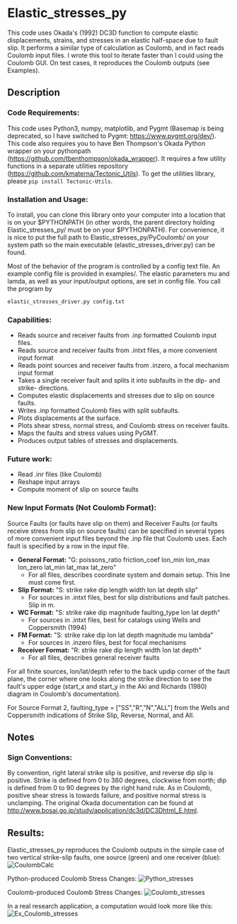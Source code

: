 # Elastic_stresses_py

This code uses Okada's (1992) DC3D function to compute elastic displacements, strains, and stresses in an elastic half-space due to fault slip. It performs a similar type of calculation as Coulomb, and in fact reads Coulomb input files. I wrote this tool to iterate faster than I could using the Coulomb GUI. On test cases, it reproduces the Coulomb outputs (see Examples). 

## Description

### Code Requirements: 
This code uses Python3, numpy, matplotlib, and Pygmt (Basemap is being deprecated, so I have switched to Pygmt: https://www.pygmt.org/dev/). This code also requires you to have Ben Thompson's Okada Python wrapper on your pythonpath (https://github.com/tbenthompson/okada_wrapper). It requires a few utility functions in a separate utilities repository (https://github.com/kmaterna/Tectonic_Utils).  To get the utilities library, please ```pip install Tectonic-Utils```. 

### Installation and Usage: 
To install, you can clone this library onto your computer into a location that is on your $PYTHONPATH (in other words, the parent directory holding Elastic_stresses_py/ must be on your $PYTHONPATH).  For convenience, it is nice to put the full path to Elastic_stresses_py/PyCoulomb/ on your system path so the main executable (elastic_stresses_driver.py) can be found.   

Most of the behavior of the program is controlled by a config text file. An example config file is provided in examples/. The elastic parameters mu and lamda, as well as your input/output options, are set in config file. You call the program by 
```bash
elastic_stresses_driver.py config.txt
```

### Capabilities: 
* Reads source and receiver faults from .inp formatted Coulomb input files.
* Reads source and receiver faults from .intxt files, a more convenient input format
* Reads point sources and receiver faults from .inzero, a focal mechanism input format
* Takes a single receiver fault and splits it into subfaults in the dip- and strike- directions.
* Computes elastic displacements and stresses due to slip on source faults.
* Writes .inp formatted Coulomb files with split subfaults.
* Plots displacements at the surface.
* Plots shear stress, normal stress, and Coulomb stress on receiver faults.
* Maps the faults and stress values using PyGMT.
* Produces output tables of stresses and displacements.

### Future work: 
* Read .inr files (like Coulomb)
* Reshape input arrays 
* Compute moment of slip on source faults


### New Input Formats (Not Coulomb Format): 
Source Faults (or faults have slip on them) and Receiver Faults (or faults receive stress from slip on source faults) can be specified in several types of more convenient input files beyond the .inp file that Coulomb uses. Each fault is specified by a row in the input file. 
* **General Format:** "G: poissons_ratio friction_coef lon_min lon_max lon_zero lat_min lat_max lat_zero"
	* For all files, describes coordinate system and domain setup. This line must come first. 
* **Slip Format:** "S: strike rake dip length width lon lat depth slip"
	* For sources in .intxt files, best for slip distributions and fault patches. Slip in m. 
* **WC Format:** "S: strike rake dip magnitude faulting_type lon lat depth"
	* For sources in .intxt files, best for catalogs using Wells and Coppersmith (1994)
* **FM Format:** "S: strike rake dip lon lat depth magnitude mu lambda"
	* For sources in .inzero files, best for focal mechanisms
* **Receiver Format:** "R: strike rake dip length width lon lat depth"
	* For all files, describes general receiver faults

For all finite sources, lon/lat/depth refer to the back updip corner of the fault plane, the corner where one looks along the strike direction to see the fault's upper edge (start_x and start_y in the Aki and Richards (1980) diagram in Coulomb's documentation). 

For Source Format 2, faulting_type = ["SS","R","N","ALL"] from the Wells and Coppersmith indications of Strike Slip, Reverse, Normal, and All. 

## Notes

### Sign Conventions: 
By convention, right lateral strike slip is positive, and reverse dip slip is positive. Strike is defined from 0 to 360 degrees, clockwise from north; dip is defined from 0 to 90 degrees by the right hand rule. As in Coulomb, positive shear stress is towards failure, and positive normal stress is unclamping. The original Okada documentation can be found at http://www.bosai.go.jp/study/application/dc3d/DC3Dhtml_E.html. 



## Results: 

Elastic_stresses_py reproduces the Coulomb outputs in the simple case of two vertical strike-slip faults, one source (green) and one receiver (blue):
![CoulombCalc](https://github.com/kmaterna/Elastic_stresses_py/blob/master/examples/pngs/Python_Displacement_model.png)

Python-produced Coulomb Stress Changes:
![Python_stresses](https://github.com/kmaterna/Elastic_stresses_py/blob/master/examples/pngs/Python_test_case.png)

Coulomb-produced Coulomb Stress Changes:
![Coulomb_stresses](https://github.com/kmaterna/Elastic_stresses_py/blob/master/examples/pngs/Coulomb_test_case.png)


In a real research application, a computation would look more like this: 
![Ex_Coulomb_stresses](https://github.com/kmaterna/Elastic_stresses_py/blob/master/examples/pngs/Coulomb_map.png)
